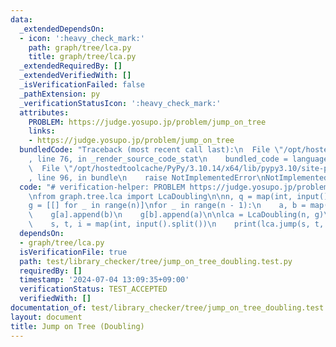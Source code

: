 ```yaml
---
data:
  _extendedDependsOn:
  - icon: ':heavy_check_mark:'
    path: graph/tree/lca.py
    title: graph/tree/lca.py
  _extendedRequiredBy: []
  _extendedVerifiedWith: []
  _isVerificationFailed: false
  _pathExtension: py
  _verificationStatusIcon: ':heavy_check_mark:'
  attributes:
    PROBLEM: https://judge.yosupo.jp/problem/jump_on_tree
    links:
    - https://judge.yosupo.jp/problem/jump_on_tree
  bundledCode: "Traceback (most recent call last):\n  File \"/opt/hostedtoolcache/PyPy/3.10.14/x64/lib/pypy3.10/site-packages/onlinejudge_verify/documentation/build.py\"\
    , line 76, in _render_source_code_stat\n    bundled_code = language.bundle(\n\
    \  File \"/opt/hostedtoolcache/PyPy/3.10.14/x64/lib/pypy3.10/site-packages/onlinejudge_verify/languages/python.py\"\
    , line 96, in bundle\n    raise NotImplementedError\nNotImplementedError\n"
  code: "# verification-helper: PROBLEM https://judge.yosupo.jp/problem/jump_on_tree\n\
    \nfrom graph.tree.lca import LcaDoubling\n\nn, q = map(int, input().split())\n\
    g = [[] for _ in range(n)]\nfor _ in range(n - 1):\n    a, b = map(int, input().split())\n\
    \    g[a].append(b)\n    g[b].append(a)\n\nlca = LcaDoubling(n, g)\nfor _ in range(q):\n\
    \    s, t, i = map(int, input().split())\n    print(lca.jump(s, t, i))\n"
  dependsOn:
  - graph/tree/lca.py
  isVerificationFile: true
  path: test/library_checker/tree/jump_on_tree_doubling.test.py
  requiredBy: []
  timestamp: '2024-07-04 13:09:35+09:00'
  verificationStatus: TEST_ACCEPTED
  verifiedWith: []
documentation_of: test/library_checker/tree/jump_on_tree_doubling.test.py
layout: document
title: Jump on Tree (Doubling)
---
```

